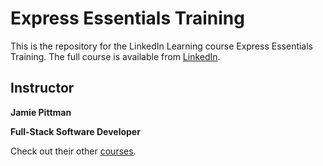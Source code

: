 # Express Essentials Training

This is the repository for the LinkedIn Learning course Express Essentials Training. The full course is available from [LinkedIn].

## Instructor

**Jamie Pittman**

**Full-Stack Software Developer**

Check out their other [courses](https://www.linkedin.com/learning/instructors/jamie-pittman).

[linkedin]: https://www.linkedin.com/learning/express-essential-training-14539342/out-of-the-box-built-in-middleware-with-express?autoSkip=true&autoplay=true&contextUrn=urn%3Ali%3AlyndaLearningPath%3A5ade1c55498e39379949fb9c&resume=false
